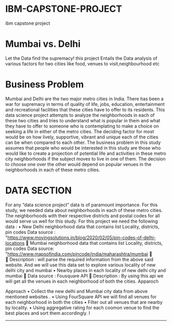 # IBM-CAPSTONE-PROJECT
ibm capstone project
# Mumbai vs. Delhi
Let the Data find the supremacy!
this project Entails the Data analysis of various factors for two cities like food, venues to   visit,neighbourhood etc
# Business Problem
Mumbai and Delhi are the two major metro cities in India. There has been a war for supremacy in terms of quality of life, jobs, education, entertainment and recreational facilities that these cities have to offer to its residents. This   data science project  attempts to analyze the neighborhoods in each of these two cities and tries to understand what is popular in them and what they have to offer to someone who is contemplating to make a choice on seeking a life in either of the metro cities.
The deciding factor for most would be on how lively, supportive, vibrant and unique each of the cities can be when compared to each other.
 The business problem in this study assumes that people who would be interested in this study are those who would like to create a projection of potential life and activities in these metro city neighborhoods if the subject moves to live in one of them. The decision to choose one over the other would depend on popular venues in the neighborhoods in each of these metro cities.


# DATA SECTION
For any “data science project” data is of paramount importance. For this study, we needed data about neighborhoods in each of these metro cities. The neighborhoods with their respective districts and postal codes for all  would serve us well for this study. 
For this project we need the following data :
•	New Delhi  neighborhood  data that contains list Locality, districts, pin codes
Data source : "https://www.movingsolutions.in/blog/2020/02/05/pin-codes-of-delhi-locations
	 Mumbai neighborhood  data that contains list Locality, districts, pin codes
Data source: "https://www.mapsofindia.com/pincode/india/maharashtra/mumbai
	
	Description :  will parse the required information from the above said website. And we will use this data set to explore various locality of new delhi city and mumbai
•	Nearby places in each locality of new delhi city and mumbai
	Data source : Fousquare API
	Description : By using this api we will get all the venues in each neighborhood of both the cities.
Apparoch

Approach
•	Collect the new delhi  and Mumbai city data from above mentioned websites .
•	Using FourSquare API we will find all venues for each neighborhood in both the cities
•	Filter out all venues that are nearby by locality.
•	Using aggregative rating for each coomon venue  to find the best places and sort them accordingly.
I



________________________________________


